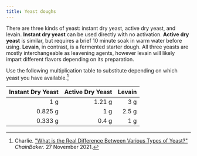 ```yaml
---
title: Yeast doughs
---
```

There are three kinds of yeast: instant dry yeast, active dry yeast, and levain. **Instant dry yeast** can be used directly with no activation. **Active dry yeast** is similar, but requires a brief 10 minute soak in warm water before using. **Levain**, in contrast, is a fermented starter dough. All three yeasts are mostly interchangeable as leavening agents, however levain will likely impart different flavors depending on its preparation.

Use the following multiplication table to substitute depending on which yeast you have available.[^chainbaker]

| Instant Dry Yeast | Active Dry Yeast | Levain |
| ----------------: | ---------------: | -----: |
|               1 g |           1.21 g |    3 g |
|           0.825 g |              1 g |  2.5 g |
|           0.333 g |            0.4 g |    1 g |

[^chainbaker]:
    Charlie. ["What is the Real Difference Between Various Types of Yeast?"](https://www.chainbaker.com/side-by-side-yeast-comparison/) _ChainBaker._ 27 November 2021.
